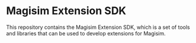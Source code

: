 # Magisim Extension SDK

This repository contains the Magisim Extension SDK, which is a set of tools and
libraries that can be used to develop extensions for Magisim.
